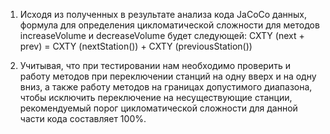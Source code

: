 1. Исходя из полученных в результате анализа кода JaCoCo данных, формула для определения цикломатической сложности для методов increaseVolume и decreaseVolume будет следующей:
CXTY (next + prev) = CXTY (nextStation()) + CXTY (previousStation())

2. Учитывая, что при тестировании нам необходимо проверить и работу методов при переключении станций на одну вверх и на одну вниз, а также работу методов на границах допустимого диапазона, чтобы исключить переключение на несуществующие станции, рекомендуемый порог цикломатической сложности для данной части кода составляет 100%.